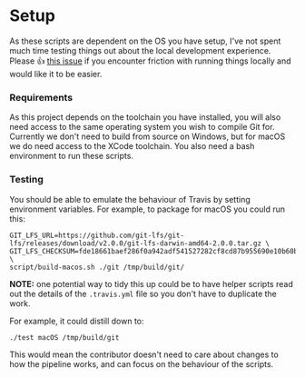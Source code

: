 # Setup

As these scripts are dependent on the OS you have setup, I've not spent much
time testing things out about the local development experience. Please
:thumbsup: [this issue](https://github.com/desktop/dugite-native/issues/26)
if you encounter friction with running things locally and would like it to be
easier.

### Requirements

As this project depends on the toolchain you have installed, you will also need access to the same operating system you wish to compile Git for. Currently we don't need to build from source on Windows, but for macOS we do need access to the XCode toolchain. You also need a bash environment to run these scripts.

### Testing

You should be able to emulate the behaviour of Travis by setting environment variables. For example, to package for macOS you could run this:

```
GIT_LFS_URL=https://github.com/git-lfs/git-lfs/releases/download/v2.0.0/git-lfs-darwin-amd64-2.0.0.tar.gz \
GIT_LFS_CHECKSUM=fde18661baef286f0a942adf541527282cf8cd87b955690e10b60b621f9b1671 \
script/build-macos.sh ./git /tmp/build/git/
```

**NOTE:** one potential way to tidy this up could be to have helper scripts read out the details of the `.travis.yml` file so you don't have to duplicate the work.

For example, it could distill down to:

```
./test macOS /tmp/build/git
```

This would mean the contributor doesn't need to care about changes to how the pipeline works, and can focus on the behaviour of the scripts.
